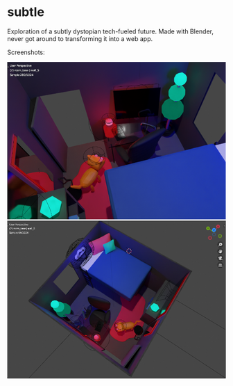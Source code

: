 # subtle
Exploration of a subtly dystopian tech-fueled future. Made with Blender, never got around to transforming it into a web app.

Screenshots:

![Room with red, green and blue color scheme; bed, electronic plant, robo-cat, screens, VR headset, chair and glass desk](one.png)
![Another angle of the room: facing desk](two.png)
